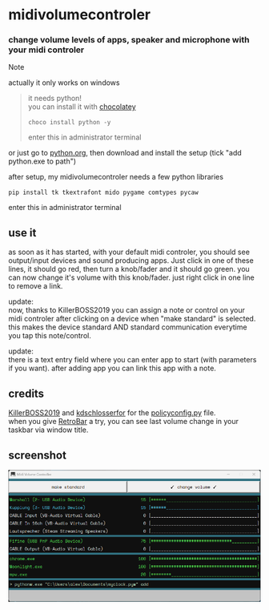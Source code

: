 # midivolumecontroler
### change volume levels of apps, speaker and microphone with your midi controler

> [!NOTE]
> actually it only works on windows

> it needs python!<br>
> you can install it with [chocolatey](https://chocolatey.org/install)<br>
> ```Shell
>choco install python -y
>```
>enter this in administrator terminal

or just go to [python.org](https://www.python.org/), then download and install the setup (tick "add python.exe to path")

after setup, my midivolumecontroler needs a few python libraries<br>
```Shell
pip install tk tkextrafont mido pygame comtypes pycaw
```
enter this in administrator terminal

## use it
as soon as it has started, with your default midi controler, you should see output/input devices and sound producing apps. Just click in one of these lines, it should go red, then turn a knob/fader and it should go green. you can now change it's volume with this knob/fader. just right click in one line to remove a link.

update:<br>
now, thanks to KillerBOSS2019 you can assign a note or control on your midi controler after clicking on a device when "make standard" is selected. this makes the device standard AND standard communication everytime you tap this note/control.

update:<br>
there is a text entry field where you can enter app to start (with parameters if you want). after adding app you can link this app with a note.

## credits
[KillerBOSS2019](https://github.com/KillerBOSS2019) and [kdschlosserfor](https://github.com/kdschlosser) for the [policyconfig.py](/app/policyconfig.py) file.<br>
when you give [RetroBar](https://github.com/dremin/RetroBar) a try, you can see last volume change in your taskbar via window title.

## screenshot
![screenshot](/screenshot_005.png?raw=true)
